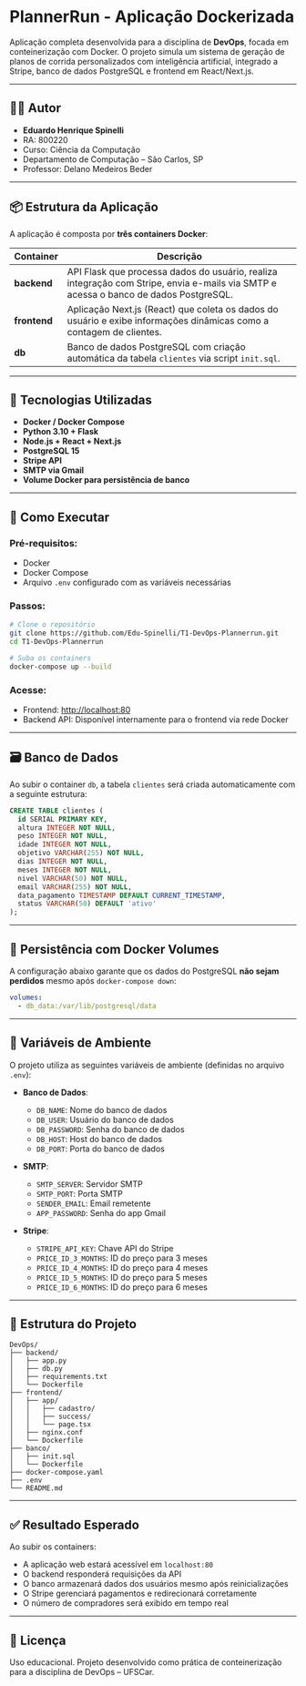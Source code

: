 # PlannerRun - Aplicação Dockerizada

Aplicação completa desenvolvida para a disciplina de **DevOps**, focada em conteinerização com Docker. O projeto simula um sistema de geração de planos de corrida personalizados com inteligência artificial, integrado a Stripe, banco de dados PostgreSQL e frontend em React/Next.js.

---

## 👨‍💻 Autor

- **Eduardo Henrique Spinelli**
- RA: 800220
- Curso: Ciência da Computação
- Departamento de Computação – São Carlos, SP
- Professor: Delano Medeiros Beder

---

## 📦 Estrutura da Aplicação

A aplicação é composta por **três containers Docker**:

| Container | Descrição |
|----------|-----------|
| **backend** | API Flask que processa dados do usuário, realiza integração com Stripe, envia e-mails via SMTP e acessa o banco de dados PostgreSQL. |
| **frontend** | Aplicação Next.js (React) que coleta os dados do usuário e exibe informações dinâmicas como a contagem de clientes. |
| **db** | Banco de dados PostgreSQL com criação automática da tabela `clientes` via script `init.sql`. |

---

## 🧱 Tecnologias Utilizadas

- **Docker / Docker Compose**
- **Python 3.10 + Flask**
- **Node.js + React + Next.js**
- **PostgreSQL 15**
- **Stripe API**
- **SMTP via Gmail**
- **Volume Docker para persistência de banco**

---

## 🚀 Como Executar

### Pré-requisitos:
- Docker
- Docker Compose
- Arquivo `.env` configurado com as variáveis necessárias

### Passos:

```bash
# Clone o repositório
git clone https://github.com/Edu-Spinelli/T1-DevOps-Plannerrun.git
cd T1-DevOps-Plannerrun

# Suba os containers
docker-compose up --build
```

### Acesse:

* Frontend: [http://localhost:80](http://localhost:80)
* Backend API: Disponível internamente para o frontend via rede Docker

---

## 🗃️ Banco de Dados

Ao subir o container `db`, a tabela `clientes` será criada automaticamente com a seguinte estrutura:

```sql
CREATE TABLE clientes (
  id SERIAL PRIMARY KEY,
  altura INTEGER NOT NULL,
  peso INTEGER NOT NULL,
  idade INTEGER NOT NULL,
  objetivo VARCHAR(255) NOT NULL,
  dias INTEGER NOT NULL,
  meses INTEGER NOT NULL,
  nivel VARCHAR(50) NOT NULL,
  email VARCHAR(255) NOT NULL,
  data_pagamento TIMESTAMP DEFAULT CURRENT_TIMESTAMP,
  status VARCHAR(50) DEFAULT 'ativo'
);
```

---

## 🔁 Persistência com Docker Volumes

A configuração abaixo garante que os dados do PostgreSQL **não sejam perdidos** mesmo após `docker-compose down`:

```yaml
volumes:
  - db_data:/var/lib/postgresql/data
```

---

## 🔐 Variáveis de Ambiente

O projeto utiliza as seguintes variáveis de ambiente (definidas no arquivo `.env`):

- **Banco de Dados**:
  - `DB_NAME`: Nome do banco de dados
  - `DB_USER`: Usuário do banco de dados
  - `DB_PASSWORD`: Senha do banco de dados
  - `DB_HOST`: Host do banco de dados
  - `DB_PORT`: Porta do banco de dados

- **SMTP**:
  - `SMTP_SERVER`: Servidor SMTP
  - `SMTP_PORT`: Porta SMTP
  - `SENDER_EMAIL`: Email remetente
  - `APP_PASSWORD`: Senha do app Gmail

- **Stripe**:
  - `STRIPE_API_KEY`: Chave API do Stripe
  - `PRICE_ID_3_MONTHS`: ID do preço para 3 meses
  - `PRICE_ID_4_MONTHS`: ID do preço para 4 meses
  - `PRICE_ID_5_MONTHS`: ID do preço para 5 meses
  - `PRICE_ID_6_MONTHS`: ID do preço para 6 meses

---

## 📂 Estrutura do Projeto

```
DevOps/
├── backend/
│   ├── app.py
│   ├── db.py
│   ├── requirements.txt
│   └── Dockerfile
├── frontend/
│   ├── app/
│   │   ├── cadastro/
│   │   ├── success/
│   │   └── page.tsx
│   ├── nginx.conf
│   └── Dockerfile
├── banco/
│   ├── init.sql
│   └── Dockerfile
├── docker-compose.yaml
├── .env
└── README.md
```

---

## ✅ Resultado Esperado

Ao subir os containers:

* A aplicação web estará acessível em `localhost:80`
* O backend responderá requisições da API
* O banco armazenará dados dos usuários mesmo após reinicializações
* O Stripe gerenciará pagamentos e redirecionará corretamente
* O número de compradores será exibido em tempo real

---

## 📝 Licença

Uso educacional. Projeto desenvolvido como prática de conteinerização para a disciplina de DevOps – UFSCar.


